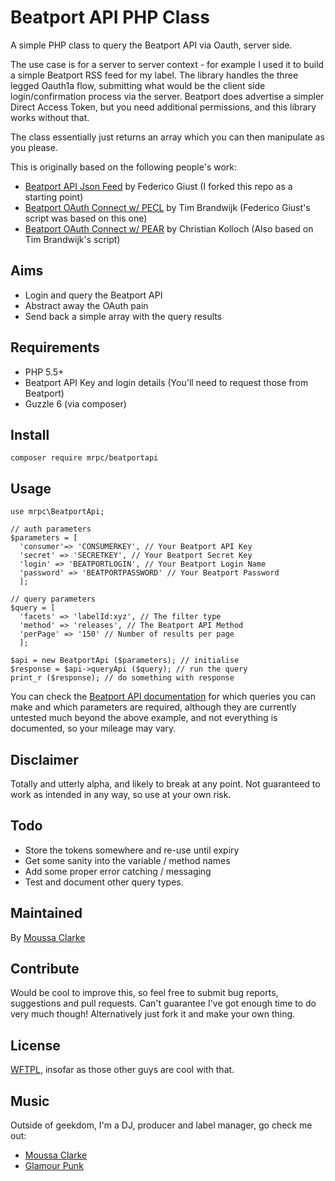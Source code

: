 # Beatport API PHP Class

A simple PHP class to query the Beatport API via Oauth, server side.

The use case is for a server to server context - for example I used it to build a simple Beatport RSS feed for my label. The library handles the three legged Oauth1a flow, submitting what would be the client side login/confirmation process via the server. Beatport does advertise a simpler Direct Access Token, but you need additional permissions, and this library works without that.

The class essentially just returns an array which you can then manipulate as you please.

This is originally based on the following people's work:

* [Beatport API Json Feed](https://github.com/fedegiust/Beatport-API-JSON-feed) by Federico Giust (I forked this repo as a starting point)
* [Beatport OAuth Connect w/ PECL](https://groups.google.com/forum/#!topic/beatport-api/sEpZUJkaSdo) by Tim Brandwijk (Federico Giust's script was based on this one)
* [Beatport OAuth Connect w/ PEAR](https://groups.google.com/forum/#!topic/beatport-api/sEpZUJkaSdo) by Christian Kolloch (Also based on Tim Brandwijk's script)

## Aims

* Login and query the Beatport API
* Abstract away the OAuth pain
* Send back a simple array with the query results

## Requirements

* PHP 5.5+
* Beatport API Key and login details (You'll need to request those from Beatport)
* Guzzle 6 (via composer)

## Install

```
composer require mrpc/beatportapi
```

## Usage

```
use mrpc\BeatportApi;

// auth parameters
$parameters = [
  'consumer'=> 'CONSUMERKEY', // Your Beatport API Key
  'secret' => 'SECRETKEY', // Your Beatport Secret Key
  'login' => 'BEATPORTLOGIN', // Your Beatport Login Name
  'password' => 'BEATPORTPASSWORD' // Your Beatport Password
  ];

// query parameters
$query = [
  'facets' => 'labelId:xyz', // The filter type
  'method' => 'releases', // The Beatport API Method
  'perPage' => '150' // Number of results per page
  ];

$api = new BeatportApi ($parameters); // initialise
$response = $api->queryApi ($query); // run the query
print_r ($response); // do something with response

```

You can check the [Beatport API documentation](https://oauth-api.beatport.com/) for which queries you can make and which parameters are required, although they are currently untested much beyond the above example, and not everything is documented, so your mileage may vary.

## Disclaimer

Totally and utterly alpha, and likely to break at any point. Not guaranteed to work as intended in any way, so use at your own risk.

## Todo

* Store the tokens somewhere and re-use until expiry
* Get some sanity into the variable / method names
* Add some proper error catching / messaging
* Test and document other query types.

## Maintained

By [Moussa Clarke](https://github.com/moussaclarke/)

## Contribute

Would be cool to improve this, so feel free to submit bug reports, suggestions and pull requests. Can't guarantee I've got enough time to do very much though! Alternatively just fork it and make your own thing.

## License
[WFTPL](http://www.wtfpl.net/), insofar as those other guys are cool with that.

## Music
Outside of geekdom, I'm a DJ, producer and label manager, go check me out:

* [Moussa Clarke](http://www.moussaclarke.co.uk)
* [Glamour Punk](http://www.glamourpunk.co.uk)